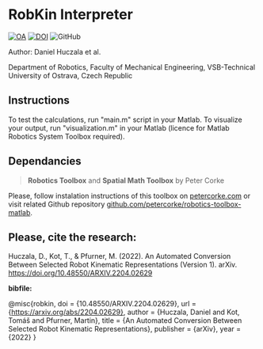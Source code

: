# RobKin Interpreter

[![OA](https://img.shields.io/badge/ArXiv.org-Open%20Access-orange?style=social&logo=open-access)](https://doi.org/10.48550/arXiv.2204.02629)
[![DOI](https://img.shields.io/badge/10.48550/arXiv.2204.02629-green)](https://doi.org/10.48550/arXiv.2204.02629)
![GitHub](https://img.shields.io/github/license/robot-vsb-cz/initial-estimation)

Author: Daniel Huczala et al.

Department of Robotics, Faculty of Mechanical Engineering, VSB-Technical University of Ostrava, Czech Republic

## Instructions 

To test the calculations, run "main.m" script in your Matlab. To visualize your output, run "visualization.m" in your Matlab (licence for Matlab Robotics System Toolbox required).

## Dependancies
> **Robotics Toolbox** and **Spatial Math Toolbox** by Peter Corke

Please, follow instalation instructions of this toolbox on [petercorke.com](https://petercorke.com/toolboxes/robotics-toolbox/) or visit related Github repository [github.com/petercorke/robotics-toolbox-matlab](https://github.com/petercorke/robotics-toolbox-matlab).

## Please, cite the research:

Huczala, D., Kot, T., & Pfurner, M. (2022). An Automated Conversion Between Selected Robot Kinematic Representations (Version 1). arXiv. https://doi.org/10.48550/ARXIV.2204.02629

**bibfile:** 

@misc{robkin,
  doi = {10.48550/ARXIV.2204.02629},
  url = {https://arxiv.org/abs/2204.02629},
  author = {Huczala,  Daniel and Kot,  Tomáš and Pfurner,  Martin},
  title = {An Automated Conversion Between Selected Robot Kinematic Representations},
  publisher = {arXiv},
  year = {2022}
}
